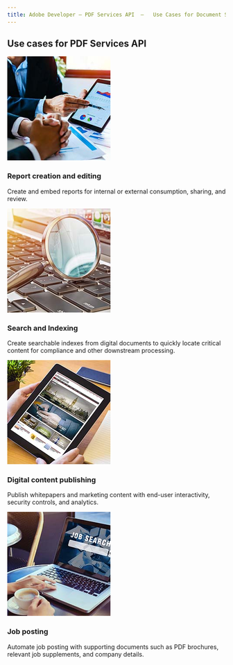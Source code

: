 ```yaml
---
title: Adobe Developer — PDF Services API  —   Use Cases for Document Services API
---
```


<!-- Resource Cards Block -->

<TitleBlock slots="heading" theme="lightest" className="titleBlock-align-left"/>

## Use cases for PDF Services API

<ResourceCard slots="link, image, heading, text"  theme='lightest' width="25%" className="useCaseCard"/>

[](/use-cases/content-publishing/on-demand-report-creation)

![EMPTY_ALT](../../images/report-creation-editing.jpg)

### Report creation and editing

Create and embed reports for internal or external consumption, sharing, and review.

<ResourceCard slots="link, image, heading, text"  theme='lightest' width="25%" className="useCaseCard"/>

[](/use-cases/archiving-and-retrieval/search-and-indexing/)

![EMPTY_ALT](../../images/searching-and-indexing.jpg)

### Search and Indexing

Create searchable indexes from digital documents to quickly locate critical content for compliance and other downstream processing.

<ResourceCard slots="link, image, heading, text"  theme='lightest' width="25%" className="useCaseCard"/>

[](/use-cases/content-publishing/digital-content-publishing/)

![EMPTY_ALT](../../images/content-republishing.jpg)

### Digital content publishing

Publish whitepapers and marketing content with end-user interactivity, security controls, and analytics.

<ResourceCard slots="link, image, heading, text"  theme='lightest' width="25%" className="useCaseCard"/>

[](/use-cases/content-publishing/job-posting/)

![EMPTY_ALT](../../images/job-posting.jpg)

### Job posting

Automate job posting with supporting documents such as PDF brochures, relevant job supplements, and company details.

